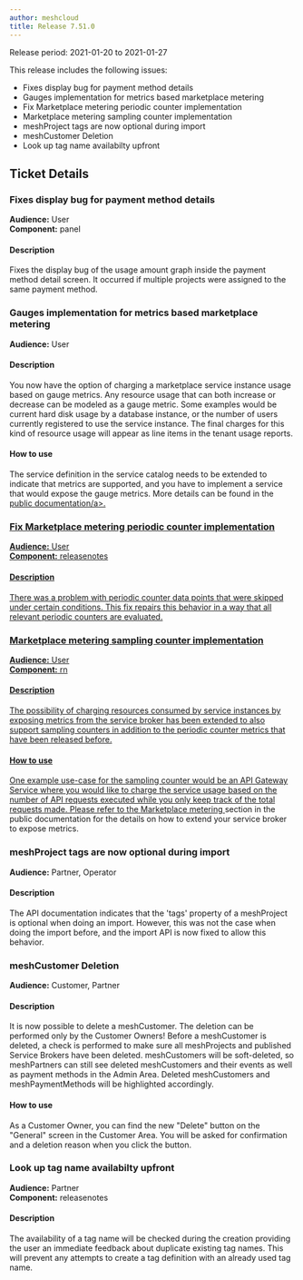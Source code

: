 ```yaml
---
author: meshcloud
title: Release 7.51.0
---
```


Release period: 2021-01-20 to 2021-01-27

This release includes the following issues:
* Fixes display bug for payment method details
* Gauges implementation for metrics based marketplace metering
* Fix Marketplace metering periodic counter implementation
* Marketplace metering sampling counter implementation
* meshProject tags are now optional during import
* meshCustomer Deletion
* Look up tag name availabilty upfront
<!--truncate-->

## Ticket Details
### Fixes display bug for payment method details
**Audience:** User<br>**Component:** panel


#### Description
Fixes the display bug of the usage amount graph inside the payment method detail screen. 
It occurred if multiple projects were assigned to the same payment method.

### Gauges implementation for metrics based marketplace metering
**Audience:** User<br>

#### Description
You now have the option of charging a marketplace service instance usage based on gauge metrics. Any resource usage that can both increase
or decrease can be modeled as a gauge metric. Some examples would be current hard disk usage by a database instance,
or the number of users currently registered to use the service instance. The final charges for this kind of resource
usage will appear as line items in the tenant usage reports.

#### How to use
The service definition in the service catalog needs to be extended to indicate that metrics are supported, and you have to implement a service
that would expose the gauge metrics. More details can be found in the
<a href="https://docs.meshcloud.io/docs/meshstack.meshmarketplace.metrics-metering.html#gauges">public documentation/a>.

### Fix Marketplace metering periodic counter implementation
**Audience:** User<br>**Component:** releasenotes


#### Description
There was a problem with periodic counter data points that were skipped under certain conditions.
This fix repairs this behavior in a way that all relevant periodic counters are evaluated.

### Marketplace metering sampling counter implementation
**Audience:** User<br>**Component:** rn


#### Description
The possibility of charging resources consumed by service instances by exposing metrics
from the service broker has been extended to also support sampling counters in addition to the
periodic counter metrics that have been released before.

#### How to use
One example use-case for the sampling counter would be an API Gateway Service where you would like to charge the service
usage based on the number of API requests executed while you only keep track of the total requests made.
Please refer to the <a href="https://docs.meshcloud.io/docs/meshstack.meshmarketplace.metering.html">Marketplace metering </a>
section in the public documentation for the details on how to extend your service broker to expose metrics.

### meshProject tags are now optional during import
**Audience:** Partner, Operator<br>

#### Description
The API documentation indicates that the 'tags' property of a meshProject is optional when doing an import.
However, this was not the case when doing the import before, and the import API is now fixed to allow this behavior.

### meshCustomer Deletion
**Audience:** Customer, Partner<br>

#### Description
It is now possible to delete a meshCustomer. The deletion can be performed only by the Customer Owners! Before a
meshCustomer is deleted, a check is performed to make sure all meshProjects and published Service Brokers have been
deleted. meshCustomers will be soft-deleted, so meshPartners can still see deleted meshCustomers and their events as
well as payment methods in the Admin Area. Deleted meshCustomers and meshPaymentMethods will be highlighted accordingly.

#### How to use
As a Customer Owner, you can find the new "Delete" button on the "General" screen in the Customer Area. You will
be asked for confirmation and a deletion reason when you click the button.

### Look up tag name availabilty upfront
**Audience:** Partner<br>**Component:** releasenotes


#### Description
The availability of a tag name will be checked during the creation providing the user an immediate
feedback about duplicate existing tag names. This will prevent any attempts to create a tag definition
with an already used tag name.

